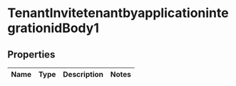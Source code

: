 # TenantInvitetenantbyapplicationintegrationidBody1

## Properties
Name | Type | Description | Notes
------------ | ------------- | ------------- | -------------
